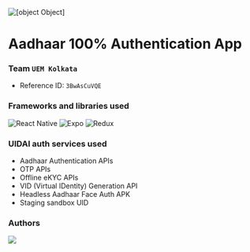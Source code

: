 ![[object Object]](https://socialify.git.ci/The-Clever-World/Aadhar-Hacathon-2021/image?description=1&font=Raleway&language=1&logo=https%3A%2F%2Fupload.wikimedia.org%2Fwikipedia%2Fen%2Fc%2Fcf%2FAadhaar_Logo.svg&name=1&owner=1&pattern=Solid&theme=Dark)

# Aadhaar 100% Authentication App

### Team ```UEM Kolkata```

- Reference ID: ```3BwAsCuVQE```

### Frameworks and libraries used

![React Native](https://img.shields.io/badge/react_native-%2320232a.svg?style=for-the-badge&logo=react&logoColor=%2361DAFB) ![Expo](https://img.shields.io/badge/expo-1C1E24?style=for-the-badge&logo=expo&logoColor=#D04A37) ![Redux](https://img.shields.io/badge/redux-%23593d88.svg?style=for-the-badge&logo=redux&logoColor=white)

###  UIDAI auth services used

- Aadhaar Authentication APIs
- OTP APIs
- Offline eKYC APIs
- VID (Virtual IDentity) Generation API
- Headless Aadhaar Face Auth APK
- Staging sandbox UID

### Authors

<a href="https://github.com/The-Clever-World/Aadhar-Hacathon-2021/graphs/contributors">
  <img src="https://contrib.rocks/image?repo=The-Clever-World/Aadhar-Hacathon-2021" />
</a>
